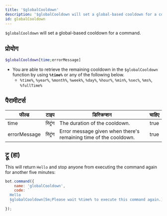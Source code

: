 ```yaml
---
title: '$globalCooldown'
description: '$globalCooldown will set a global-based cooldown for a command.'
id: globalCooldown
---
```


`$globalCooldown` will set a global-based cooldown for a command.

## प्रोयोग

```php
$globalCooldown[time;errorMessage]
```

* You are able to retrieve the remaining cooldown in the `$globalCooldown` function by using **`%time%`** or any of the following below.
    * `%time%`, `%year%`, `%month%`, `%week%`, `%day%`, `%hour%`, `%min%`, `%sec%`, `%ms%`, `%fullTime%`

## पैरामीटर्स

| फील्ड        | टाइप     | डिस्क्रिप्शन                                                     | चाहिए |
| ------------ | -------- | ---------------------------------------------------------------- |:-----:|
| time         | स्ट्रिंग | The duration of the cooldown.                                    | true  |
| errorMessage | स्ट्रिंग | Error message given when there's remaining time of the cooldown. | true  |

## ट्रू (हा)

This will return `Hello` and stop anyone from executing the command again for another five minutes:

```javascript
bot.command({
    name: 'globalCooldown',
    code: `
  Hello
  $globalCooldown[5m;Please wait %time% to execute this command again.]
  `
});
```
